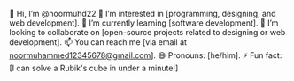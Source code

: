 👋 Hi, I’m @noormuhd22
👀 I’m interested in [programming, designing, and web development].
🌱 I’m currently learning [software development].
💞️ I’m looking to collaborate on [open-source projects related to designing or web development].
📫 You can reach me [via email at noormuhammed12345678@gmail.com].
😄 Pronouns: [he/him].
⚡ Fun fact: [I can solve a Rubik's cube in under a minute!]

<!---
noormuhd22/noormuhd22 is a ✨ special ✨ repository because its `README.md` (this file) appears on your GitHub profile.
You can click the Preview link to take a look at your changes.
--->
